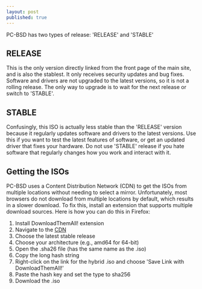 ```yaml
---
layout: post
published: true
---
```


PC-BSD has two types of release: 'RELEASE' and 'STABLE'

## RELEASE

This is the only version directly linked from the front page of the main site, and is also the stablest. It only receives security updates and bug fixes. Software and drivers are not upgraded to the latest versions, so it is not a rolling release. The only way to upgrade is to wait for the next release or switch to 'STABLE'.

## STABLE

Confusingly, this ISO is actually less stable than the 'RELEASE' version because it regularly updates software and drivers to the latest versions. Use this if you want to test the latest features of software, or get an updated driver that fixes your hardware. Do not use 'STABLE' release if you hate software that regularly changes how you work and interact with it. 

## Getting the ISOs

PC-BSD uses a Content Distribution Network (CDN) to get the ISOs from multiple locations without needing to select a mirror. Unfortunately, most browsers do not download from multiple locations by default, which results in a slower download. To fix this, install an extension that supports multiple download sources. Here is how you can do this in Firefox:

1. Install DownloadThemAll! extension
2. Navigate to the [CDN](iso.cdn.pcbsd.org)
3. Choose the latest stable release
4. Choose your architecture (e.g., amd64 for 64-bit)
5. Open the .sha26 file (has the same name as the .iso)
6. Copy the long hash string
7. Right-click on the link for the hybrid .iso and choose 'Save Link with DownloadThemAll!'
8. Paste the hash key and set the type to sha256
9. Download the .iso